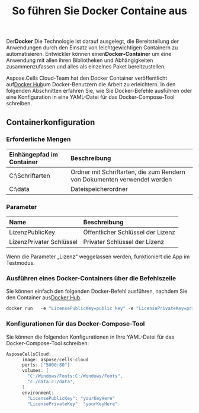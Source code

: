 ﻿---
title: So führen Sie Docker Containe aus
second_title: Aspose.Cells Cloud Documen
type: docs
url: /de/getting-started/how-to-run-docker-container/
aliases: [/how-to-run-docker-container/]
description: So führen Sie den Docker Aspose.Cells Cloud-Container aus. Aspose.Cells Cloud unterstützt Excel zum Erstellen, Konvertieren, Zusammenführen, Teilen, Schützen, für interne Objektvorgänge usw.
weight: 100
kwords: Excel, Office Cloud, REST API, Tabellenkalkulation, PDF, CSV, Json, Markdown, So führen Sie einen Docker-Container aus
---
 Der**Docker** Die Technologie ist darauf ausgelegt, die Bereitstellung der Anwendungen durch den Einsatz von leichtgewichtigen Containern zu automatisieren. Entwickler können einen**Docker-Container** um eine Anwendung mit allen ihren Bibliotheken und Abhängigkeiten zusammenzufassen und alles als einzelnes Paket bereitzustellen.

 Aspose.Cells Cloud-Team hat den Docker Container veröffentlicht auf[Docker Hub](https://hub.docker.com/r/aspose/cells-cloud)um Docker-Benutzern die Arbeit zu erleichtern. In den folgenden Abschnitten erfahren Sie, wie Sie Docker-Befehle ausführen oder eine Konfiguration in eine YAML-Datei für das Docker-Compose-Tool schreiben.

## Containerkonfiguration

### Erforderliche Mengen

|Einhängepfad im Container|Beschreibung|
|:- |:- |
|C:\Schriftarten|Ordner mit Schriftarten, die zum Rendern von Dokumenten verwendet werden|
|C:\data|Dateispeicherordner|

### Parameter

|Name|Beschreibung|
|:- |:- |
|LizenzPublicKey|Öffentlicher Schlüssel der Lizenz|
|LizenzPrivater Schlüssel|Privater Schlüssel der Lizenz|

Wenn die Parameter „Lizenz“ weggelassen werden, funktioniert die App im Testmodus.

### Ausführen eines Docker-Containers über die Befehlszeile

 Sie können einfach den folgenden Docker-Befehl ausführen, nachdem Sie den Container aus[Docker Hub](https://href.li/?https://hub.docker.com/r/aspose/cells-cloud).

```JAVA
docker run   -e "LicensePublicKey=public_key" -e "LicensePrivateKey=private_key" -v c:/data:c:/data  -v C:/Windows/Fonts:C:/Windows/Fonts -p 80:5000   aspose/cells-cloud
```

### Konfigurationen für das Docker-Compose-Tool

Sie können die folgenden Konfigurationen in Ihre YAML-Datei für das Docker-Compose-Tool schreiben:

```JAVA
AsposeCellsCloud:
      image: aspose/cells-cloud
      ports: ["5000:80"]
      volumes: [
        "C:/Windows/Fonts:C:/Windows/Fonts",
        "c:/data:c:/data",
      ]
      environment:
        "LicensePublicKey": "yourKeyHere"
        "LicensePrivateKey": "yourKeyHere"
```
